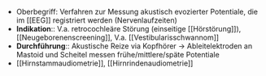 - Oberbegriff: Verfahren zur Messung akustisch evozierter Potentiale, die im [[EEG]] registriert werden (Nervenlaufzeiten)
- **Indikation**:: V.a. retrocochleäre Störung (einseitige [[Hörstörung]]), [[Neugeborenenscreening]], V.a. [[Vestibularisschwannom]]
- **Durchführung**:: Akustische Reize via Kopfhörer → Ableitelektroden an Mastoid und Scheitel messen frühe/mittlere/späte Potentiale
- [[Hirnstammaudiometrie]], [[Hirnrindenaudiometrie]]
